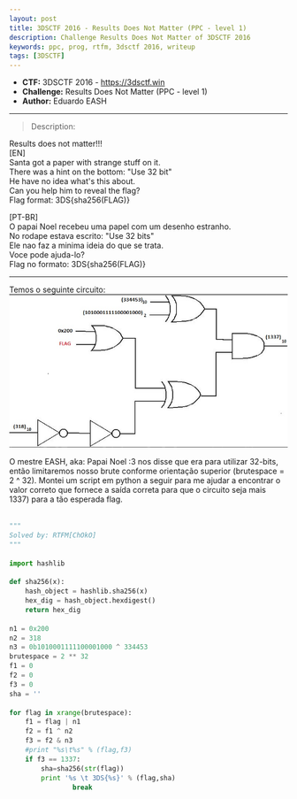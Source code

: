 ```yaml
---
layout: post
title: 3DSCTF 2016 - Results Does Not Matter (PPC - level 1) 
description: Challenge Results Does Not Matter of 3DSCTF 2016
keywords: ppc, prog, rtfm, 3dsctf 2016, writeup
tags: [3DSCTF]
---
```

 
* **CTF:** 3DSCTF 2016 - <https://3dsctf.win>
* **Challenge:** Results Does Not Matter (PPC - level 1)
* **Author:** Eduardo EASH

****
> Description: 

Results does not matter!!!  
[EN]  
Santa got a paper with strange stuff on it.  
There was a hint on the bottom: "Use 32 bit"  
He have no idea what's this about.  
Can you help him to reveal the flag?  
Flag format: 3DS{sha256(FLAG)}  

[PT-BR]  
O papai Noel recebeu uma papel com um desenho estranho.  
No rodape estava escrito: "Use 32 bits"  
Ele nao faz a minima ideia do que se trata.  
Voce pode ajuda-lo?  
Flag no formato: 3DS{sha256(FLAG)}  


****

Temos o seguinte circuito:  
![Results Does Not Matter - 3DSCTF 2016 - EASHian Circuit :3](https://github.com/rtfm-ctf/rtfm-ctf.github.io/blob/master/assets/3DS_RESULTS_CHALL.PNG "Challenge")

O mestre EASH, aka: Papai Noel :3 nos disse que era para utilizar 32-bits, então limitaremos nosso brute conforme orientação superior (brutespace = 2 ^ 32). Montei um script em python a seguir para me ajudar a encontrar o valor correto que fornece a saída correta para que o circuito seja mais 1337) para a tão esperada flag.  

```python

"""
Solved by: RTFM[ChOkO]
"""

import hashlib

def sha256(x):
	hash_object = hashlib.sha256(x)
	hex_dig = hash_object.hexdigest()
	return hex_dig

n1 = 0x200 
n2 = 318
n3 = 0b1010001111100001000 ^ 334453
brutespace = 2 ** 32 
f1 = 0
f2 = 0
f3 = 0
sha = ''

for flag in xrange(brutespace):
	f1 = flag | n1
	f2 = f1 ^ n2
	f3 = f2 & n3
	#print "%s\t%s" % (flag,f3)
	if f3 == 1337:
		sha=sha256(str(flag))
		print '%s \t 3DS{%s}' % (flag,sha)
                break
```  
